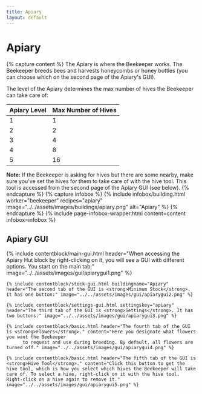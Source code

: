 ```yaml
---
title: Apiary
layout: default
---
```

# Apiary

{% capture content %}
The Apiary is where the Beekeeper works. The Beekeeper breeds bees and harvests honeycombs or honey bottles (you can
choose which on the second page of the Apiary's GUI).

The level of the Apiary determines the max number of hives the Beekeeper can take care of:

| Apiary Level | Max Number of Hives |
| ------------ | ------------------- |
| 1            | 1                   |
| 2            | 2                   |
| 3            | 4                   |
| 4            | 8                   |
| 5            | 16                  |

**Note:** If the Beekeeper is asking for hives but there are some nearby, make sure you've set the hives for them to
take care of with the hive tool. This tool is accessed from the second page of the Apiary GUI (see below).
{% endcapture %}
{% capture infobox %}
{% include infobox/building.html worker="beekeeper" recipes="apiary" image="../../assets/images/buildings/apiary.png" alt="Apiary" %}
{% endcapture %}
{% include page-infobox-wrapper.html content=content infobox=infobox %}

## Apiary GUI

<div class="row">
  <div class="col">
    {% include contentblock/main-gui.html header="When accessing the Apiary Hut block by right-clicking on it, you will see a GUI with different options. You start on
    the main tab:" image="../../assets/images/gui/apiarygui1.png" %}

    {% include contentblock/stock-gui.html buildingname="Apiary" header="The second tab of the GUI is <strong>Minimum Stock</strong>. It has one button:" image="../../assets/images/gui/apiarygui2.png" %}

    {% include contentblock/settings-gui.html settingskey="apiary" header="The third tab of the GUI is <strong>Settings</strong>. It has two buttons:" image="../../assets/images/gui/apiarygui3.png" %}

    {% include contentblock/basic.html header="The fourth tab of the GUI is <strong>Flowers</strong>." content="Here you designate what flowers you want the Beekeeper
          to request and use during breeding. By default, all flowers are turned off." image="../../assets/images/gui/apiarygui4.png" %}

    {% include contentblock/basic.html header="The fifth tab of the GUI is <strong>Hive Tool</strong>." content="Click this button to get the hive tool, which is how you select which hives the Beekeeper will take care of. To select a hive, right-click on it with the hive tool. Right-click on a hive again to remove it." image="../../assets/images/gui/apiarygui5.png" %}
  </div>
</div>